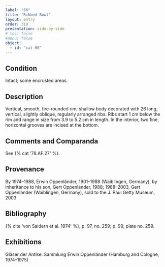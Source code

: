 ```yaml
---
label: "66"
title: "Ribbed Bowl"
layout: entry
order: 318
presentation: side-by-side
# toc: false
#menu: false 
object:
  - id: "cat-66"
---
```


## Condition

Intact; some encrusted areas.

## Description

Vertical, smooth, fire-rounded rim; shallow body decorated with 26 long, vertical, slightly oblique, regularly arranged ribs. Ribs start 1 cm below the rim and range in size from 3.9 to 5.2 cm in length. In the interior, two fine, horizontal grooves are incised at the bottom.

## Comments and Comparanda

See {% cat '78.AF.27' %}.

## Provenance

By 1974–1988, Erwin Oppenländer, 1901–1988 (Waiblingen, Germany), by inheritance to his son, Gert Oppenländer, 1988; 1988–2003, Gert Oppenländer (Waiblingen, Germany), sold to the J. Paul Getty Museum, 2003

## Bibliography

{% cite 'von Saldern et al. 1974' %}, p. 97, no. 259; p. 99, plate no. 259.

## Exhibitions

Gläser der Antike: Sammlung Erwin Oppenländer (Hamburg and Cologne, 1974–1975)

